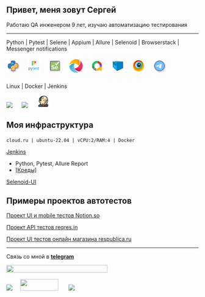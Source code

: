 ## Привет, меня зовут Сергей

Работаю QA инженером 9 лет, изучаю автоматизацию тестирования

---
<!--
<h5 align="left">Python|Pytest | Selene | Appium | Allure | Selenoid | Browserstack | Messenger notifications
</h5>
-->
Python | Pytest | Selene | Appium | Allure | Selenoid | Browserstack | Messenger notifications

<h5 align="left">
<img height="35" src="https://github.com/vinterbris/notion-project/blob/master/resources/images/Python.png"/>      &nbsp;&nbsp;&nbsp;&nbsp;
<img height="35" src="https://github.com/vinterbris/notion-project/blob/master/resources/images/Pytest.svg"/>      &nbsp;&nbsp;&nbsp;&nbsp;
<img height="35" src="https://github.com/vinterbris/notion-project/blob/master/resources/images/Selene.png"/>      &nbsp;&nbsp;&nbsp;&nbsp;
<img height="35" src="https://github.com/vinterbris/notion-project/blob/master/resources/images/appium.png"/>      &nbsp;&nbsp;&nbsp;&nbsp;
<img height="35" src="https://github.com/vinterbris/notion-project/blob/master/resources/images/allure.png"/>      &nbsp;&nbsp;&nbsp;&nbsp;
<img height="35" src="https://github.com/vinterbris/notion-project/blob/master/resources/images/Selenoid.svg"/>    &nbsp;&nbsp;&nbsp;&nbsp;
<img height="35" src="https://github.com/vinterbris/notion-project/blob/master/resources/images/browserstack.png"/>    &nbsp;&nbsp;&nbsp;&nbsp;
<img height="35" src="https://github.com/vinterbris/notion-project/blob/master/resources/images/telegram.png"/>    &nbsp;&nbsp;&nbsp;&nbsp;
</h5>
<!--
<h5 align="left">Linux | Docker | Jenkins
</h5>
-->

Linux | Docker | Jenkins

<img height="35" src="https://github.com/vinterbris/vinterbris/assets/21102027/472694ac-6ec3-4845-af93-8d7fa6ea7111"/>      &nbsp;&nbsp;&nbsp;&nbsp;
<img height="35" src="https://github.com/vinterbris/vinterbris/assets/21102027/9499bfac-d604-4d79-852b-38ed7b57131e"/>      &nbsp;&nbsp;&nbsp;&nbsp;
<img height="35" src="https://github.com/vinterbris/notion-project/blob/master/resources/images/jenkins.png"/>     &nbsp;&nbsp;&nbsp;&nbsp;



## Моя инфраструктура
`cloud.ru | ubuntu-22.04 | vCPU:2/RAM:4 | Docker`

[Jenkins](http://176.123.163.26:8888/)
* Python, Pytest, Allure Report
* [[Креды]](https://gist.github.com/vinterbris/a046a0ad0b9331041907c66e0435ee72)

[Selenoid-UI](http://176.123.163.26:9090/#/) 

## Примеры проектов автотестов
[Проект UI и mobile тестов Notion.so](https://github.com/vinterbris/notion-project)

[Проект API тестов reqres.in](https://github.com/vinterbris/reqres-project)

[Проект UI тестов онлайн магазина respublica.ru](https://github.com/vinterbris/respublica-project)

<!--
[Домашние задания для CS50 Python 2023](https://github.com/me50/vinterbris)

[Домашние задания для CS50 2017](https://github.com/vinterbris/Dessumiis)
-->

---
Связь со мной в [**telegram**](https://t.me/vbr_s)

<img width="265" height="20" src="https://www.codewars.com/users/vinterbris/badges/small"/>

<img height="30" src="https://github.com/vinterbris/vinterbris/assets/21102027/88679b6e-746d-455e-b07c-5fa3f26fce9b"/> &nbsp;&nbsp;&nbsp;
<img height="30" width="100" src="https://upload.wikimedia.org/wikipedia/commons/thumb/0/09/ThinkPad_Logo.svg/512px-ThinkPad_Logo.svg.png"/> &nbsp; &nbsp; &nbsp;
<img height="33" src="https://github.com/vinterbris/vinterbris/assets/21102027/8e5258ef-b5f1-4e56-9cea-aba1f20a1983"/> &nbsp; 











<!--
**vinterbris/vinterbris** is a ✨ _special_ ✨ repository because its `README.md` (this file) appears on your GitHub profile.

Here are some ideas to get you started:

- 🔭 I’m currently working on ...
- 🌱 I’m currently learning ...
- 👯 I’m looking to collaborate on ...
- 🤔 I’m looking for help with ...
- 💬 Ask me about ...
- 📫 How to reach me: ...
- 😄 Pronouns: ...
- ⚡ Fun fact: ...
-->
